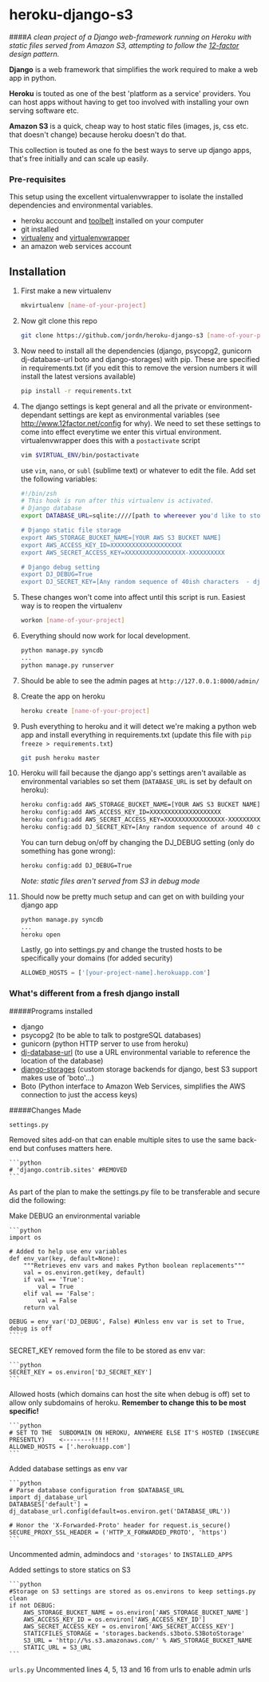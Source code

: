 heroku-django-s3
================

####*A clean project of a Django web-framework running on Heroku with static files served from Amazon S3, attempting to follow the [12-factor](http://www.12factor.net/) design pattern.*

**Django** is a web framework that simplifies the work required to make a web app in python.

**Heroku** is touted as one of the best 'platform as a service' providers. You can host apps without having to get too involved with installing your own serving software etc.

**Amazon S3** is a quick, cheap way to host static files (images, js, css etc. that doesn't change) because heroku doesn't do that.

This collection is touted as one fo the best ways to serve up django apps, that's free initially and can scale up easily.

### Pre-requisites
This setup using the excellent virtualenvwrapper to isolate the installed dependencies and environmental variables.

- heroku account and [toolbelt](https://toolbelt.heroku.com/) installed on your computer
- git installed
- [virtualenv](https://pypi.python.org/pypi/virtualenv) and [virtualenvwrapper](https://bitbucket.org/dhellmann/virtualenvwrapper)
- an amazon web services account

## Installation

1. First make a new virtualenv
		
	```bash
	mkvirtualenv [name-of-your-project]
	```

2. Now git clone this repo 

	```bash
	git clone https://github.com/jordn/heroku-django-s3 [name-of-your-project]
	```

3. Now 	need to install all the dependencies (django, psycopg2, gunicorn dj-database-url boto and django-storages) with pip. These are specified in requirements.txt (if you edit this to remove the version numbers it will install the latest versions available)

	```bash
	pip install -r requirements.txt
	```

4. The django settings is kept general and all the private or environment-dependant settings are kept as environmental variables (see http://www.12factor.net/config for why).
	We need to set these settings to come into effect everytime we enter this virtual environment. virtualenvwrapper does this with a `postactivate` script

	```bash
	vim $VIRTUAL_ENV/bin/postactivate 
	```

	use `vim`, `nano`, or `subl` (sublime text) or whatever to edit the file. Add set the following variables:

	```bash
	#!/bin/zsh
	# This hook is run after this virtualenv is activated.
	# Django database
	export DATABASE_URL=sqlite:////[path to whereever you'd like to store the sqlite (easiest) database for local dev]

	# Django static file storage
	export AWS_STORAGE_BUCKET_NAME=[YOUR AWS S3 BUCKET NAME]
	export AWS_ACCESS_KEY_ID=XXXXXXXXXXXXXXXXXXXX
	export AWS_SECRET_ACCESS_KEY=XXXXXXXXXXXXXXXXX-XXXXXXXXXX

	# Django debug setting
	export DJ_DEBUG=True
	export DJ_SECRET_KEY=[Any random sequence of 40ish characters  - django uses it for added security]
	```

5. These changes won't come into affect until this script is run. Easiest way is to reopen the virtualenv

	```bash
	workon [name-of-your-project]
	```

6. Everything should now work for local development.

	```bash
	python manage.py syncdb
	...
	python manage.py runserver
	```

7. Should be able to see the admin pages at `http://127.0.0.1:8000/admin/`

8. Create the app on heroku

	```bash
	heroku create [name-of-your-project]
	```

9. Push everything to heroku and it will detect we're making a python web app and install everything in requirements.txt (update this file with `pip freeze > requirements.txt`)

	```bash
	git push heroku master
	```

10. Heroku will fail because the django app's settings aren't available as environmental variables so set them (`DATABASE_URL` is set by default on heroku):

	```bash
	heroku config:add AWS_STORAGE_BUCKET_NAME=[YOUR AWS S3 BUCKET NAME]
	heroku config:add AWS_ACCESS_KEY_ID=XXXXXXXXXXXXXXXXXXXX
	heroku config:add AWS_SECRET_ACCESS_KEY=XXXXXXXXXXXXXXXXX-XXXXXXXXXX
	heroku config:add DJ_SECRET_KEY=[Any random sequence of around 40 characters django uses for added security]
	```

    You can turn debug on/off by changing the DJ_DEBUG setting (only do something has gone wrong):

	```bash
	heroku config:add DJ_DEBUG=True
	``` 
    	
    *Note: static files aren't served from S3 in debug mode*

11. Should now be pretty much setup and can get on with building your django app

	```bash
	python manage.py syncdb
	...
	heroku open
	```

    Lastly, go into settings.py and change the trusted hosts to be specifically your domains (for added security)

	```python
	ALLOWED_HOSTS = ['[your-project-name].herokuapp.com']
	```



### What's different from a fresh django install
	
#####Programs installed
 - django
 - psycopg2 (to be able to talk to postgreSQL databases)
 - gunicorn (python HTTP server to use from heroku)
 - [dj-database-url](https://github.com/kennethreitz/dj-database-url) (to use a URL environmental variable to reference the location of the database)
 - [django-storages](http://django-storages.readthedocs.org/en/latest/backends/amazon-S3.html) (custom storage backends for django, best S3 support makes use of 'boto'...)
 - Boto (Python interface to Amazon Web Services, simplifies the AWS connection to just the access keys)

#####Changes Made

`settings.py`

Removed sites add-on that can enable multiple sites to use the same back-end but confuses matters here.

	```python
	# 'django.contrib.sites' #REMOVED
	```

As part of the plan to make the settings.py file to be transferable and secure did the following:

Make DEBUG an environmental variable

	```python
	import os 

	# Added to help use env variables
	def env_var(key, default=None):
	    """Retrieves env vars and makes Python boolean replacements"""
	    val = os.environ.get(key, default)
	    if val == 'True':
	        val = True
	    elif val == 'False':
	        val = False
	    return val

	DEBUG = env_var('DJ_DEBUG', False) #Unless env var is set to True, debug is off
	````

SECRET_KEY removed form the file to be stored as env var:

	```python
	SECRET_KEY = os.environ['DJ_SECRET_KEY']
	```

Allowed hosts (which domains can host the site when debug is off) set to allow only subdomains of heroku. **Remember to change this to be most specific!**
	
	```python
	# SET TO THE  SUBDOMAIN ON HEROKU, ANYWHERE ELSE IT'S HOSTED (INSECURE PRESENTLY)    <--------!!!!!
	ALLOWED_HOSTS = ['.herokuapp.com']
	```

Added database settings as env var
	
	```python	
	# Parse database configuration from $DATABASE_URL
	import dj_database_url
	DATABASES['default'] =  dj_database_url.config(default=os.environ.get('DATABASE_URL'))

	# Honor the 'X-Forwarded-Proto' header for request.is_secure()
	SECURE_PROXY_SSL_HEADER = ('HTTP_X_FORWARDED_PROTO', 'https')
	```

Uncommented admin, admindocs and `'storages'` to `INSTALLED_APPS`

Added settings to store statics on S3
	
	```python
	#Storage on S3 settings are stored as os.environs to keep settings.py clean 
	if not DEBUG:
		AWS_STORAGE_BUCKET_NAME = os.environ['AWS_STORAGE_BUCKET_NAME']
		AWS_ACCESS_KEY_ID = os.environ['AWS_ACCESS_KEY_ID']
		AWS_SECRET_ACCESS_KEY = os.environ['AWS_SECRET_ACCESS_KEY']
		STATICFILES_STORAGE = 'storages.backends.s3boto.S3BotoStorage'
		S3_URL = 'http://%s.s3.amazonaws.com/' % AWS_STORAGE_BUCKET_NAME
		STATIC_URL = S3_URL
	```

`urls.py`
Uncommented lines 4, 5, 13 and 16 from urls to enable admin urls

